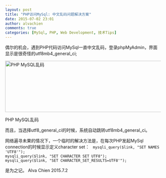 ```yaml
---
layout: post
title: "PHP访问MySql: 中文乱码问题解决方案"
date: 2015-07-02 23:01
author: alvachien
comments: true
categories: [MySql, PHP, Web Development, 技术Tips]
---
```

偶尔的机会，遇到PHP代码访问MySql一直中文乱码，登录phpMyAdmin，界面显示是很奇怪的utf8mb4_general_ci;

<a href="http://www.alvachien.com/alvablog/wp-content/uploads/2015/07/MySqlIssue.jpg"><img class="size-full wp-image-1812" src="http://www.alvachien.com/alvablog/wp-content/uploads/2015/07/MySqlIssue.jpg" alt="PHP MySQL乱码" width="685" height="166" /></a>

PHP MySQL乱码

而且，当选择utf8_general_ci的时候，系统自动跳转utf8mb4_general_ci。

网络遍寻未果的情况下，一个临时的解决方法是，在每次PHP发起MySql connection的时候显示定义character set：
<code>
mysqli_query($link, "SET NAMES 'UTF8'");
mysqli_query($link, "SET CHARACTER SET UTF8");
mysqli_query($link, "SET CHARACTER_SET_RESULTS=UTF8'");</code>

是为之记。
Alva Chien
2015.7.2
